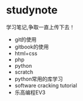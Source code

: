 # studynote
学习笔记,争取一直上传下去！
- git的使用
- gitbook的使用
- html+css
- php
- python
- scratch
- python常用的库学习
- software cracking tutorial
- 乐高编程EV3
